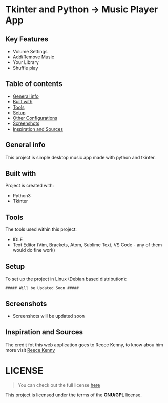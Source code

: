 # Tkinter and Python -> Music Player App 

## Key Features 
* Volume Settings
* Add/Remove Music
* Your Library
* Shuffle play

## Table of contents
* [General info](#general-info)
* [Built with](#built-with)
* [Tools](#tools)
* [Setup](#project-setup)
* [Other Configurations](#other-configurations)
* [Screenshots](#project-sscreenshots)
* [Inspiration and Sources](#sources)

## General info
This project is simple desktop music app made with python and tkinter. 
	
## Built with
Project is created with:
* Python3
* Tkinter
	
## Tools
The tools used within this project:
* IDLE 
* Text Editor (Vim, Brackets, Atom, Sublime Text, VS Code - any of them would do fine work)

## Setup
To set up the project in Linux (Debian based distribution):
```
##### Will be Updated Soon #####
``` 

## Screenshots
* Screenshots will be updated soon



## Inspiration and Sources
The credit fot this web application goes to Reece Kenny, to know abou him more visit [Reece Kenny](https://reecekenney.com/)

# LICENSE 
>You can check out the full license [here](https://github.com/pkgnpdeb/python-music/blob/main/LICENSE)

This project is licensed under the terms of the **GNU/GPL** license.  
